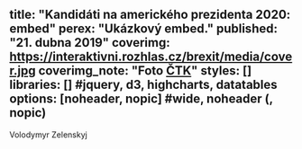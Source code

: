 title: "Kandidáti na amerického prezidenta 2020: embed"
perex: "Ukázkový embed."
published: "21. dubna 2019"
coverimg: https://interaktivni.rozhlas.cz/brexit/media/cover.jpg
coverimg_note: "Foto <a href='#'>ČTK</a>"
styles: []
libraries: [] #jquery, d3, highcharts, datatables
options: [noheader, nopic] #wide, noheader (, nopic)
---
<div id="kandidati">Volodymyr Zelenskyj</div>

